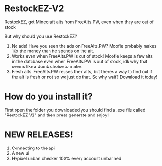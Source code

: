 # RestockEZ-V2
RestockEZ, get Minecraft alts from FreeAlts.PW, even when they are out of stock!

But why should you use RestockEZ?

1. No ads! Have you seen the ads on FreeAlts.PW? Moofie probably makes 10x the money than he spends on the alt.
2. Works even when FreeAlts.PW is out of stock! Moofie keeps a few alts in the database even when FreeAlts.PW is out of stock, idk why that seems like a dumb choise to make.
3. Fresh alts! FreeAlts.PW reuses their alts, but theres a way to find out if the alt is fresh or not so we just do that.
So why wait? Download it today!

# How do you install it?
First open the folder you downloaded you should find a .exe file called "RestockEZ V2" and then press generate and enjoy!

# NEW RELEASES!
1. Connecting to the api
2. A new ui
3. Hypixel unban checker 100% every account unbanned
